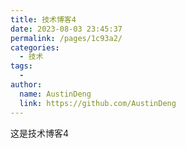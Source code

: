 ```yaml
---
title: 技术博客4
date: 2023-08-03 23:45:37
permalink: /pages/1c93a2/
categories:
  - 技术
tags:
  - 
author: 
  name: AustinDeng
  link: https://github.com/AustinDeng
---
```


这是技术博客4
